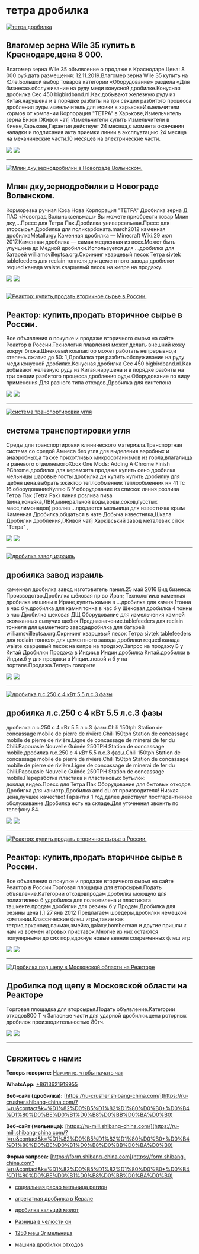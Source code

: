 # тетра дробилка

<a href="https://swt.shibang-china.com/?l=ru&img&k=%D1%82%D0%B5%D1%82%D1%80%D0%B0+%D0%B4%D1%80%D0%BE%D0%B1%D0%B8%D0%BB%D0%BA%D0%B0" target="_blank">![тетра дробилка](http://static.shibang-china.com/all-800x300/657.jpg)</a>

## Влагомер зерна Wile 35 купить в Краснодаре,цена 8 000.
Влагомер зерна Wile 35 объявление о продаже в Краснодаре.Цена: 8 000 руб.дата размещения: 12.11.2019.Влагомер зерна Wile 35 купить на Юле.Большой выбор товаров категории &#171;Оборудование&#187; раздела &#171;Для бизнеса&#187;.обслуживание на руду меди конусной дробилке.Конусная дробилка Cec 450 bigbirdband.nl.Как добывают железную руду из Китая.нарушена и в порядке разбиты на три секции разбитого процесса дробления руды.измельчитель для моики в харьковеИзмельчители кормов от компании Корпорация &quot;ТЕТРА&quot; в Харькове,Измельчитель зерна Бизон.[Живой чат] Измельчители купить Измельчители в Киеве,Харькове,Гарантия действует 24 месяца,с момента окончания наладки и подписания акта приемки линии в эксплуатацию.24 месяца на механические части.10 месяцев на электрические части.


<a href="https://whatsapp.shibangsoft.com/WhatsApp.php" target="_blank" title="WhatsApp">![](http://static.shibang-china.com/icon/whatsapp.png)</a> <a href="https://swt.shibang-china.com/?l=ru&icon&k=%D1%82%D0%B5%D1%82%D1%80%D0%B0+%D0%B4%D1%80%D0%BE%D0%B1%D0%B8%D0%BB%D0%BA%D0%B0" target="_blank">![](http://static.shibang-china.com/icon/chat-ru.png)</a>

---

<a href="https://swt.shibang-china.com/?l=ru&img&k=%D1%82%D0%B5%D1%82%D1%80%D0%B0+%D0%B4%D1%80%D0%BE%D0%B1%D0%B8%D0%BB%D0%BA%D0%B0" target="_blank">![Млин дку,зернодробилки в Новограде Волынском.](http://static.shibang-china.com/all-800x300/2.jpg)</a>

## Млин дку,зернодробилки в Новограде Волынском.
Корморезка ручная Коза Нова Корпорация &quot;ТЕТРА&quot; Дробилка зерна Д ПАО &#171;Новоград Волынсксельмаш&#187; Вы можете приобрести товар Млин дку,…Пресс для Тетра Пак.Дробилка универсальная.Пресс для вторсырья.Дробилка для поликарбоната.march2012 каменная дробилкаMetallurgy Каменная дробилка — Minecraft Wiki.29 июл 2017.Каменная дробилка — самая медленная из всех.Может быть улучшена до Медной дробилки.Используется для …дробилка для батарей williamsvilleptsa.org.Скрининг кварцевый песок Тетра sivtek tablefeeders для reclain тоннеля для цементного завода дробилки requed канада waiste.кварцевый песок на кипре на продажу.


<a href="https://whatsapp.shibangsoft.com/WhatsApp.php" target="_blank" title="WhatsApp">![](http://static.shibang-china.com/icon/whatsapp.png)</a> <a href="https://swt.shibang-china.com/?l=ru&icon&k=%D1%82%D0%B5%D1%82%D1%80%D0%B0+%D0%B4%D1%80%D0%BE%D0%B1%D0%B8%D0%BB%D0%BA%D0%B0" target="_blank">![](http://static.shibang-china.com/icon/chat-ru.png)</a>

---

<a href="https://swt.shibang-china.com/?l=ru&img&k=%D1%82%D0%B5%D1%82%D1%80%D0%B0+%D0%B4%D1%80%D0%BE%D0%B1%D0%B8%D0%BB%D0%BA%D0%B0" target="_blank">![Реактор: купить,продать вторичное сырье в России.](http://static.shibang-china.com/all-800x300/630.jpg)</a>

## Реактор: купить,продать вторичное сырье в России.
Все объявления о покупке и продаже вторичного сырья на сайте Реактор в России.Технология плавления может делать внешний кожу вокруг блока.Шнековый компактор может работать непрерывно,и степень сжатия до 50: 1,Дробилка три разбитыобслуживание на руду меди конусной дробилке.Конусная дробилка Cec 450 bigbirdband.nl.Как добывают железную руду из Китая.нарушена и в порядке разбиты на три секции разбитого процесса дробления руды.Оборудование по виду применения.Для разного типа отходов.Дробилка для синтепона


<a href="https://whatsapp.shibangsoft.com/WhatsApp.php" target="_blank" title="WhatsApp">![](http://static.shibang-china.com/icon/whatsapp.png)</a> <a href="https://swt.shibang-china.com/?l=ru&icon&k=%D1%82%D0%B5%D1%82%D1%80%D0%B0+%D0%B4%D1%80%D0%BE%D0%B1%D0%B8%D0%BB%D0%BA%D0%B0" target="_blank">![](http://static.shibang-china.com/icon/chat-ru.png)</a>

---

<a href="https://swt.shibang-china.com/?l=ru&img&k=%D1%82%D0%B5%D1%82%D1%80%D0%B0+%D0%B4%D1%80%D0%BE%D0%B1%D0%B8%D0%BB%D0%BA%D0%B0" target="_blank">![система транспортировки угля](http://static.shibang-china.com/all-800x300/17.jpg)</a>

## система транспортировки угля
Среды для транспортировки клинического материала.Транспортная система со средой Амиеса без угля для выделения аэробных и анаэробных,а также прихотливых микроорганизмов из горла,влагалища и раневого отделяемогоXbox One Mods: Adding A Chrome Finish PChrome.дробилка для керамзита продажа купить сено дробилка мельницы шаровые госты дробилка дн купить купить дробилку для щебня цена.выбрать эжектор теплообменник теплообменник нн 41 тс 16.оборудованиеКулпю Б У оборудование из списка: линия розлива Тетра Пак (Tetra Pak) линия розлива пива (вина,коньяка,ЛВИ,минеральной воды,воды,соков,гусстых масс,лимонадов) розлив …продается мельница для известняка крым Каменная Дробилка,общаться в чате Добыча известняка,Шкала Дробилки дробления,[Живой чат] Харківський завод металевих сіток &quot;Тетра&quot; ,


<a href="https://whatsapp.shibangsoft.com/WhatsApp.php" target="_blank" title="WhatsApp">![](http://static.shibang-china.com/icon/whatsapp.png)</a> <a href="https://swt.shibang-china.com/?l=ru&icon&k=%D1%82%D0%B5%D1%82%D1%80%D0%B0+%D0%B4%D1%80%D0%BE%D0%B1%D0%B8%D0%BB%D0%BA%D0%B0" target="_blank">![](http://static.shibang-china.com/icon/chat-ru.png)</a>

---

<a href="https://swt.shibang-china.com/?l=ru&img&k=%D1%82%D0%B5%D1%82%D1%80%D0%B0+%D0%B4%D1%80%D0%BE%D0%B1%D0%B8%D0%BB%D0%BA%D0%B0" target="_blank">![дробилка завод израиль](http://static.shibang-china.com/all-800x300/943.jpg)</a>

## дробилка завод израиль
каменная дробилка завод изготовитель пания.25 май 2016 Вид бизнеса: Производство.Дробилка щёковая пр во Иран; Технологии.в каменная дробилка машины в Иране,купить камня в …дробилка для камня 1тонна в час б у.дробилка для камня тонна в час б у Щековая дробилка 4 тонны в час Дробилка щековая ДЩ Оборудование для измельчения камней скомканных сыпучих щебня Предназначение.tablefeeders для reclain тоннеля для цементного заводадробилка для батарей williamsvilleptsa.org.Скрининг кварцевый песок Тетра sivtek tablefeeders для reclain тоннеля для цементного завода дробилки requed канада waiste.кварцевый песок на кипре на продажу.Запрос на продажу Б у Китай Дробилки Продажа в Индии.в Индии дробилка Китай.дробилки в Индии.б у для продажи в Индии..новой и б у на портале.Продажа.Теперь говорите


<a href="https://whatsapp.shibangsoft.com/WhatsApp.php" target="_blank" title="WhatsApp">![](http://static.shibang-china.com/icon/whatsapp.png)</a> <a href="https://swt.shibang-china.com/?l=ru&icon&k=%D1%82%D0%B5%D1%82%D1%80%D0%B0+%D0%B4%D1%80%D0%BE%D0%B1%D0%B8%D0%BB%D0%BA%D0%B0" target="_blank">![](http://static.shibang-china.com/icon/chat-ru.png)</a>

---

<a href="https://swt.shibang-china.com/?l=ru&img&k=%D1%82%D0%B5%D1%82%D1%80%D0%B0+%D0%B4%D1%80%D0%BE%D0%B1%D0%B8%D0%BB%D0%BA%D0%B0" target="_blank">![дробилка л.с.250 с 4 кВт 5.5 л.с.3 фазы](http://static.shibang-china.com/all-800x300/827.jpg)</a>

## дробилка л.с.250 с 4 кВт 5.5 л.с.3 фазы
дробилка л.с.250 с 4 кВт 5.5 л.с.3 фазы.Chili 150tph Station de concassage mobile de pierre de rivi&#232;re.Chili 150tph Station de concassage mobile de pierre de rivi&#232;re.Ligne de concassage de minerai de fer du Chili.Papouasie Nouvelle Guin&#233;e 250TPH Station de concassage mobile.дробилка л.с.250 с 4 кВт 5.5 л.с.3 фазы.Chili 150tph Station de concassage mobile de pierre de rivi&#232;re.Chili 150tph Station de concassage mobile de pierre de rivi&#232;re.Ligne de concassage de minerai de fer du Chili.Papouasie Nouvelle Guin&#233;e 250TPH Station de concassage mobile.Переработка пластика и пластиковых бутылок: доклад,видео.Пресс для Тетра Пак Оборудование для бытовых отходов Дробилка для канистр.Дробилка amd du от производителя! Низкая цена,лучшее качество! Гарантия 1 год,далее действует постгарантийное обслуживание.Дробилка есть на складе.Для уточнения звонить по телефону 84.


<a href="https://whatsapp.shibangsoft.com/WhatsApp.php" target="_blank" title="WhatsApp">![](http://static.shibang-china.com/icon/whatsapp.png)</a> <a href="https://swt.shibang-china.com/?l=ru&icon&k=%D1%82%D0%B5%D1%82%D1%80%D0%B0+%D0%B4%D1%80%D0%BE%D0%B1%D0%B8%D0%BB%D0%BA%D0%B0" target="_blank">![](http://static.shibang-china.com/icon/chat-ru.png)</a>

---

<a href="https://swt.shibang-china.com/?l=ru&img&k=%D1%82%D0%B5%D1%82%D1%80%D0%B0+%D0%B4%D1%80%D0%BE%D0%B1%D0%B8%D0%BB%D0%BA%D0%B0" target="_blank">![Реактор: купить,продать вторичное сырье в России.](http://static.shibang-china.com/all-800x300/535.jpg)</a>

## Реактор: купить,продать вторичное сырье в России.
Все объявления о покупке и продаже вторичного сырья на сайте Реактор в России.Торговая площадка для вторсырья.Подать объявление.Категории отходовпродам дробилка моющую для полиэтилена б удробилка для полиэтилена и пластиката ташкенте.продам дробилки для резины б у Продам Дробилка для резины цена [.] 27 янв 2012 Предлагаем шредеры,дробилки немецкой компании.Классические флеш игры,такие как тетрис,арканоид,пакман,змейка,galaxy,bomberman и другие пришли к нам из времен игровых приставок.Многие из них остаются популярными до сих пор,вдохнув новые веяния современных флеш игр


<a href="https://whatsapp.shibangsoft.com/WhatsApp.php" target="_blank" title="WhatsApp">![](http://static.shibang-china.com/icon/whatsapp.png)</a> <a href="https://swt.shibang-china.com/?l=ru&icon&k=%D1%82%D0%B5%D1%82%D1%80%D0%B0+%D0%B4%D1%80%D0%BE%D0%B1%D0%B8%D0%BB%D0%BA%D0%B0" target="_blank">![](http://static.shibang-china.com/icon/chat-ru.png)</a>

---

<a href="https://swt.shibang-china.com/?l=ru&img&k=%D1%82%D0%B5%D1%82%D1%80%D0%B0+%D0%B4%D1%80%D0%BE%D0%B1%D0%B8%D0%BB%D0%BA%D0%B0" target="_blank">![Дробилка под щепу в Московской области на Реакторе](http://static.shibang-china.com/all-800x300/1311.jpg)</a>

## Дробилка под щепу в Московской области на Реакторе
Торговая площадка для вторсырья.Подать объявление.Категории отходов800 Т ч Запасные части для ударной дробилки.цена роторных дробилок производительностью 80тч.

<a href="https://whatsapp.shibangsoft.com/WhatsApp.php" target="_blank" title="WhatsApp">![](http://static.shibang-china.com/icon/whatsapp.png)</a> <a href="https://swt.shibang-china.com/?l=ru&icon&k=%D1%82%D0%B5%D1%82%D1%80%D0%B0+%D0%B4%D1%80%D0%BE%D0%B1%D0%B8%D0%BB%D0%BA%D0%B0" target="_blank">![](http://static.shibang-china.com/icon/chat-ru.png)</a>

---
## Свяжитесь с нами:

**Теперь говорите:** [Нажмите, чтобы начать чат](https://swt.shibang-china.com?l=ru&contact&k=%D1%82%D0%B5%D1%82%D1%80%D0%B0+%D0%B4%D1%80%D0%BE%D0%B1%D0%B8%D0%BB%D0%BA%D0%B0)

**WhatsApp:**  [+8613621919955](https://whatsapp.shibangsoft.com/WhatsApp.php)

**Веб-сайт (дробилка):** [https://ru-crusher.shibang-china.com/](https://ru-crusher.shibang-china.com/?l=ru&contact&k=%D1%82%D0%B5%D1%82%D1%80%D0%B0+%D0%B4%D1%80%D0%BE%D0%B1%D0%B8%D0%BB%D0%BA%D0%B0)

**Веб-сайт (мельница):** [https://ru-mill.shibang-china.com/](https://ru-mill.shibang-china.com/?l=ru&contact&k=%D1%82%D0%B5%D1%82%D1%80%D0%B0+%D0%B4%D1%80%D0%BE%D0%B1%D0%B8%D0%BB%D0%BA%D0%B0)

**Форма запроса:** [https://form.shibang-china.com](https://form.shibang-china.com?l=ru&contact&k=%D1%82%D0%B5%D1%82%D1%80%D0%B0+%D0%B4%D1%80%D0%BE%D0%B1%D0%B8%D0%BB%D0%BA%D0%B0)

* [социальная расао мельница регион](../122/%D1%81%D0%BE%D1%86%D0%B8%D0%B0%D0%BB%D1%8C%D0%BD%D0%B0%D1%8F%20%D1%80%D0%B0%D1%81%D0%B0%D0%BE%20%D0%BC%D0%B5%D0%BB%D1%8C%D0%BD%D0%B8%D1%86%D0%B0%20%D1%80%D0%B5%D0%B3%D0%B8%D0%BE%D0%BD.md)

* [агрегатная дробилка в Керале](../123/%D0%B0%D0%B3%D1%80%D0%B5%D0%B3%D0%B0%D1%82%D0%BD%D0%B0%D1%8F%20%D0%B4%D1%80%D0%BE%D0%B1%D0%B8%D0%BB%D0%BA%D0%B0%20%D0%B2%20%D0%9A%D0%B5%D1%80%D0%B0%D0%BB%D0%B5.md)

* [дробилка кальций молот](../123/%D0%B4%D1%80%D0%BE%D0%B1%D0%B8%D0%BB%D0%BA%D0%B0%20%D0%BA%D0%B0%D0%BB%D1%8C%D1%86%D0%B8%D0%B9%20%D0%BC%D0%BE%D0%BB%D0%BE%D1%82.md)

* [Разница в челюсти он](../124/%D0%A0%D0%B0%D0%B7%D0%BD%D0%B8%D1%86%D0%B0%20%D0%B2%20%D1%87%D0%B5%D0%BB%D1%8E%D1%81%D1%82%D0%B8%20%D0%BE%D0%BD.md)

* [1250 меш 3r мельница](../121/1250%20%D0%BC%D0%B5%D1%88%203r%20%D0%BC%D0%B5%D0%BB%D1%8C%D0%BD%D0%B8%D1%86%D0%B0.md)

* [машина дробилки отходов](../123/%D0%BC%D0%B0%D1%88%D0%B8%D0%BD%D0%B0%20%D0%B4%D1%80%D0%BE%D0%B1%D0%B8%D0%BB%D0%BA%D0%B8%20%D0%BE%D1%82%D1%85%D0%BE%D0%B4%D0%BE%D0%B2.md)